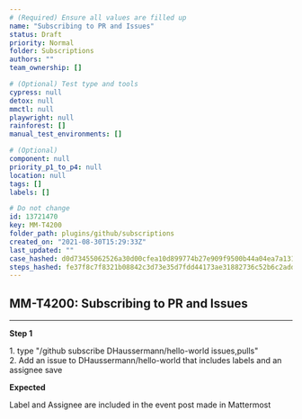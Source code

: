 ```yaml
---
# (Required) Ensure all values are filled up
name: "Subscribing to PR and Issues"
status: Draft
priority: Normal
folder: Subscriptions
authors: ""
team_ownership: []

# (Optional) Test type and tools
cypress: null
detox: null
mmctl: null
playwright: null
rainforest: []
manual_test_environments: []

# (Optional)
component: null
priority_p1_to_p4: null
location: null
tags: []
labels: []

# Do not change
id: 13721470
key: MM-T4200
folder_path: plugins/github/subscriptions
created_on: "2021-08-30T15:29:33Z"
last_updated: ""
case_hashed: d0d73455062526a30d00cfea10d899774b27e909f9500b44a04ea7a131c51d4e3dda2236082b390da425345180dd4962
steps_hashed: fe37f8c7f8321b08842c3d73e35d7fdd44173ae31882736c52b6c2adda5f7870759c1bf4efb78089590f6e0e76a98063
---
```


## MM-T4200: Subscribing to PR and Issues

---

**Step 1**

1\. type "/github subscribe DHaussermann/hello-world issues,pulls"\
2\. Add an issue to DHaussermann/hello-world that includes labels and an assignee save

**Expected**

Label and Assignee are included in the event post made in Mattermost
